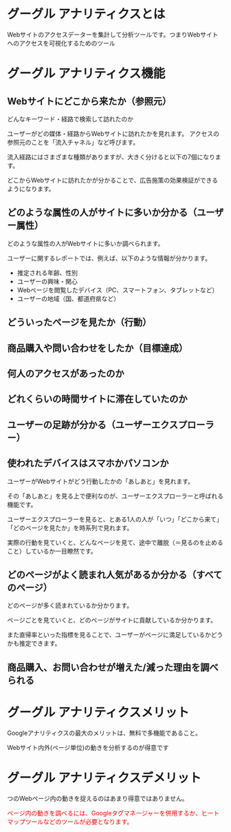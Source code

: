 # グーグル アナリティクスとは

Webサイトのアクセスデーターを集計して分析ツールです。つまりWebサイトへのアクセスを可視化するためのツール

# グーグル アナリティクス機能

## Webサイトにどこから来たか（参照元）

どんなキーワード・経路で検索して訪れたのか

ユーザーがどの媒体・経路からWebサイトに訪れたかを見れます。
アクセスの参照元のことを「流入チャネル」など呼びます。

流入経路にはさまざまな種類がありますが、大きく分けると以下の7個になります。

どこからWebサイトに訪れたかが分かることで、広告施策の効果検証ができるようになります。

## どのような属性の人がサイトに多いか分かる（ユーザー属性）

どのような属性の人がWebサイトに多いか調べられます。

ユーザーに関するレポートでは、例えば、以下のような情報が分かります。

* 推定される年齢、性別
* ユーザーの興味・関心
* Webページを閲覧したデバイス（PC、スマートフォン、タブレットなど）
* ユーザーの地域（国、都道府県など）

## どういったページを見たか（行動）

## 商品購入や問い合わせをしたか（目標達成）

## 何人のアクセスがあったのか

## どれくらいの時間サイトに滞在していたのか

## ユーザーの足跡が分かる（ユーザーエクスプローラー）

## 使われたデバイスはスマホかパソコンか

ユーザーがWebサイトがどう行動したかの「あしあと」を見れます。

その「あしあと」を見る上で便利なのが、ユーザーエクスプローラーと呼ばれる機能です。

 

ユーザーエクスプローラーを見ると、とある1人の人が「いつ」「どこから来て」「どのページを見たか」を時系列で見れます。

実際の行動を見ていくと、どんなページを見て、途中で離脱（＝見るのを止めること）しているか一目瞭然です。

## どのページがよく読まれ人気があるか分かる（すべてのページ）
どのページが多く読まれているか分かります。

ページごとを見ていくと、どのページがサイトに貢献しているか分かります。

 

また直帰率といった指標を見ることで、ユーザーがページに満足しているかどうかも推定できます。

## 商品購入、お問い合わせが増えた/減った理由を調べられる

# グーグル アナリティクスメリット

Googleアナリティクスの最大のメリットは、無料で多機能であること。

Webサイト内外(ページ単位)の動きを分析するのが得意です

# グーグル アナリティクスデメリット

つのWebページ内の動きを捉えるのはあまり得意ではありません。

<font color='red'>ページ内の動きを調べるには、Googleタグマネージャーを併用するか、ヒートマップツールなどのツールが必要となります。</font>